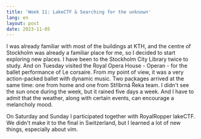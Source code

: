 ```yaml
---
title: 'Week 11: LakeCTF & Searching for the unknown'
lang: en
layout: post
date: 2023-11-05
---
```


I was already familiar with most of the buildings at KTH, and the centre of Stockholm was already a familiar place for me, so I decided to start exploring new places. I have been to the Stockholm City Library twice to study. And on Tuesday visited the Royal Opera House - Operan - for the ballet performance of Le corsaire. From my point of view, it was a very action-packed ballet with dynamic music. Two packages arrived at the same time: one from home and one from Stříbrná Řeka team. I didn't see the sun once during the week, but it rained five days a week. And I have to admit that the weather, along with certain events, can encourage a melancholy mood.

On Saturday and Sunday I participated together with RoyalRopper lakeCTF. We didn't make it to the final in Switzerland, but I learned a lot of new things, especially about vim.